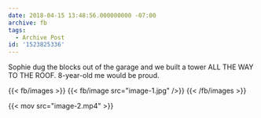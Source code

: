 ```yaml
---
date: 2018-04-15 13:48:56.000000000 -07:00
archive: fb
tags: 
  - Archive Post
id: '1523825336'
---
```


Sophie dug the blocks out of the garage and we built a tower ALL THE WAY TO THE ROOF. 8-year-old me would be proud.

{{< fb/images >}}
{{< fb/image src="image-1.jpg" />}}
{{< /fb/images >}}

{{< mov src="image-2.mp4" >}}
